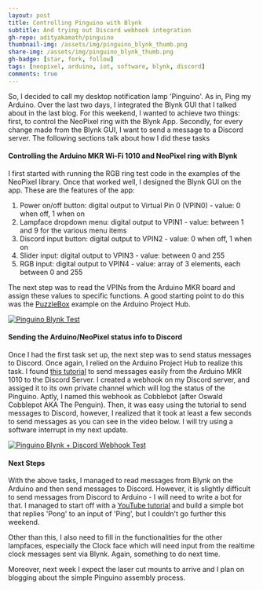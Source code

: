 ```yaml
---
layout: post
title: Controlling Pinguino with Blynk
subtitle: And trying out Discord webhook integration
gh-repo: adityakamath/pinguino
thumbnail-img: /assets/img/pinguino_blynk_thumb.png
share-img: /assets/img/pinguino_blynk_thumb.png
gh-badge: [star, fork, follow]
tags: [neopixel, arduino, iot, software, blynk, discord]
comments: true
---
```


So, I decided to call my desktop notification lamp 'Pinguino'. As in, Ping my Arduino. Over the last two days, I integrated the Blynk GUI that I talked about in the last blog. For this weekend, I wanted to achieve two things: first, to control the NeoPixel ring with the Blynk App. Secondly, for every change made from the Blynk GUI, I want to send a message to a Discord server. The following sections talk about how I did these tasks

#### Controlling the Arduino MKR Wi-Fi 1010 and NeoPixel ring with Blynk

I first started with running the RGB ring test code in the examples of the NeoPixel library. Once that worked well, I designed the Blynk GUI on the app. These are the features of the app:

1. Power on/off button: digital output to Virtual Pin 0 (VPIN0) - value: 0 when off, 1 when on
2. Lampface dropdown menu: digital output to VPIN1 - value: between 1 and 9 for the various menu items
3. Discord input button: digital output to VPIN2 - value: 0 when off, 1 when on
4. Slider input: digital output to VPIN3 - value: between 0 and 255
5. RGB input: digital output to VPIN4 - value: array of 3 elements, each between 0 and 255

The next step was to read the VPINs from the Arduino MKR board and assign these values to specific functions. A good starting point to do this was the [PuzzleBox](https://create.arduino.cc/projecthub/Arduino_Genuino/puzzlebox-with-mkr-wifi-1010-7a39c4) example on the Arduino Project Hub. 

[![Pinguino Blynk Test](https://adityakamath.github.com/assets/img/pinguino_blynk_ss.png)](https://www.youtube.com/watch?v=Qy86EHXYYbk "Pinguino Blynk Test - Click to Watch!")

#### Sending the Arduino/NeoPixel status info to Discord

Once I had the first task set up, the next step was to send status messages to Discord. Once again, I relied on the Arduino Project Hub to realize this task. I found [this tutorial](https://create.arduino.cc/projecthub/labsud/send-a-message-on-discord-f216e0?ref=search&ref_id=discord&offset=0) to send messages easily from the Arduino MKR 1010 to the Discord Server. I created a webhook on my Discord server, and assiged it to its own private channel which will log the status of the Pinguino. Aptly, I named this webhook as Cobblebot (after Oswald Cobblepot AKA The Penguin). Then, it was easy using the tutorial to send messages to Discord, however, I realized that it took at least a few seconds to send messages as you can see in the video below. I will try using a software interrupt in my next update. 

[![Pinguino Blynk + Discord Webhook Test](https://adityakamath.github.com/assets/img/pinguino_discord_webhook_ss.png)](https://www.youtube.com/watch?v=cjWjZEVDjls "Pinguino Blynk + Discord Webhook Test - Click to Watch!")

#### Next Steps

With the above tasks, I managed to read messages from Blynk on the Arduino and then send messages to Discord. However, it is slightly difficult to send messages from Discord to Arduino - I will need to write a bot for that. I managed to start off with a [YouTube tutorial](https://www.youtube.com/watch?v=9CDPw1lCkJ8) and build a simple bot that replies 'Pong' to an input of 'Ping', but I couldn't go further this weekend. 

Other than this, I also need to fill in the functionalities for the other lampfaces, especially the Clock face which will need input from the realtime clock messages sent via Blynk. Again, something to do next time. 

Moreover, next week I expect the laser cut mounts to arrive and I plan on blogging about the simple Pinguino assembly process. 
